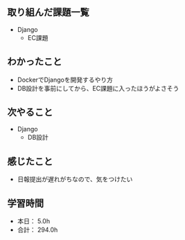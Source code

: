## 取り組んだ課題一覧

- Django
  - EC課題

## わかったこと

- DockerでDjangoを開発するやり方
- DB設計を事前にしてから、EC課題に入ったほうがよさそう


## 次やること

- Django
  - DB設計

## 感じたこと
- 日報提出が遅れがちなので、気をつけたい


## 学習時間

- 本日： 5.0h
- 合計： 294.0h
